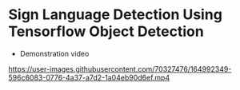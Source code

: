 # Sign Language Detection Using Tensorflow Object Detection

- Demonstration video


https://user-images.githubusercontent.com/70327476/164992349-596c6083-0776-4a37-a7d2-1a04eb90d6ef.mp4

